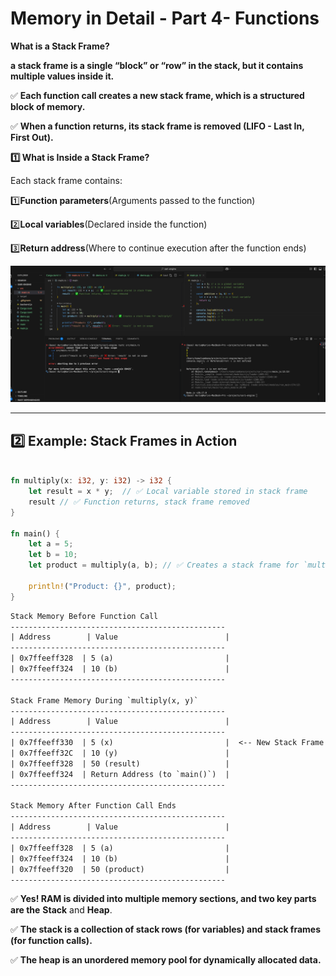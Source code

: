 # Memory in Detail  - Part 4- Functions

**What is a Stack Frame?**

**&#x20;a stack frame is a single “block” or “row” in the stack, but it contains multiple values inside it.**

✅ **Each function call creates a new stack frame, which is a structured block of memory.**

✅ **When a function returns, its stack frame is removed (LIFO - Last In, First Out).**

**1️⃣ What is Inside a Stack Frame?**

Each stack frame contains:

1️⃣**Function parameters**(Arguments passed to the function)

2️⃣**Local variables**(Declared inside the function)

3️⃣**Return address**(Where to continue execution after the function ends)

![1756184248084](image/006_Memory_in_Detail-Part_4/1756184248084.png)

***

## **2️⃣ Example: Stack Frames in Action**

```rust

fn multiply(x: i32, y: i32) -> i32 {
    let result = x * y;  // ✅ Local variable stored in stack frame
    result // ✅ Function returns, stack frame removed
}

fn main() {
    let a = 5;
    let b = 10;
    let product = multiply(a, b); // ✅ Creates a stack frame for `multiply()`

    println!("Product: {}", product);
}
```

```txt
Stack Memory Before Function Call
------------------------------------------------
| Address        | Value                        |
------------------------------------------------
| 0x7ffeeff328  | 5 (a)                         |
| 0x7ffeeff324  | 10 (b)                        |
------------------------------------------------

Stack Frame Memory During `multiply(x, y)`
------------------------------------------------
| Address        | Value                        |
------------------------------------------------
| 0x7ffeeff330  | 5 (x)                         |  <-- New Stack Frame
| 0x7ffeeff32C  | 10 (y)                        |
| 0x7ffeeff328  | 50 (result)                   |
| 0x7ffeeff324  | Return Address (to `main()`)  |
------------------------------------------------

Stack Memory After Function Call Ends
------------------------------------------------
| Address        | Value                        |
------------------------------------------------
| 0x7ffeeff328  | 5 (a)                         |
| 0x7ffeeff324  | 10 (b)                        |
| 0x7ffeeff320  | 50 (product)                  |
------------------------------------------------
```

✅ **Yes! RAM is divided into multiple memory sections, and two key parts are the** **Stack** and **Heap**.

✅ **The stack is a collection of stack rows (for variables) and stack frames (for function calls).**

✅ **The heap is an unordered memory pool for dynamically allocated data.**

